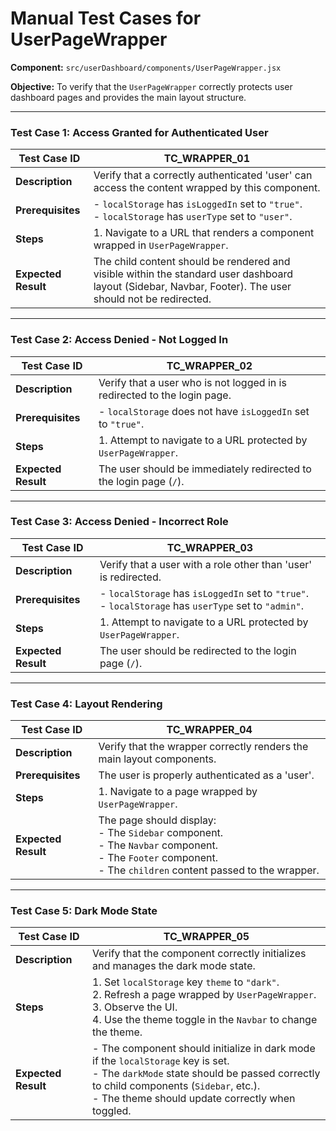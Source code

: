 # Manual Test Cases for UserPageWrapper

**Component:** `src/userDashboard/components/UserPageWrapper.jsx`

**Objective:** To verify that the `UserPageWrapper` correctly protects user dashboard pages and provides the main layout structure.

---

### Test Case 1: Access Granted for Authenticated User

| Test Case ID | TC_WRAPPER_01                                      |
|--------------|----------------------------------------------------|
| **Description**  | Verify that a correctly authenticated 'user' can access the content wrapped by this component. |
| **Prerequisites** | - `localStorage` has `isLoggedIn` set to `"true"`.<br>- `localStorage` has `userType` set to `"user"`. |
| **Steps**      | 1. Navigate to a URL that renders a component wrapped in `UserPageWrapper`. |
| **Expected Result** | The child content should be rendered and visible within the standard user dashboard layout (Sidebar, Navbar, Footer). The user should not be redirected. |

---

### Test Case 2: Access Denied - Not Logged In

| Test Case ID | TC_WRAPPER_02                                      |
|--------------|----------------------------------------------------|
| **Description**  | Verify that a user who is not logged in is redirected to the login page. |
| **Prerequisites** | - `localStorage` does not have `isLoggedIn` set to `"true"`. |
| **Steps**      | 1. Attempt to navigate to a URL protected by `UserPageWrapper`. |
| **Expected Result** | The user should be immediately redirected to the login page (`/`). |

---

### Test Case 3: Access Denied - Incorrect Role

| Test Case ID | TC_WRAPPER_03                                      |
|--------------|----------------------------------------------------|
| **Description**  | Verify that a user with a role other than 'user' is redirected. |
| **Prerequisites** | - `localStorage` has `isLoggedIn` set to `"true"`.<br>- `localStorage` has `userType` set to `"admin"`. |
| **Steps**      | 1. Attempt to navigate to a URL protected by `UserPageWrapper`. |
| **Expected Result** | The user should be redirected to the login page (`/`). |

---

### Test Case 4: Layout Rendering

| Test Case ID | TC_WRAPPER_04                                      |
|--------------|----------------------------------------------------|
| **Description**  | Verify that the wrapper correctly renders the main layout components. |
| **Prerequisites** | The user is properly authenticated as a 'user'. |
| **Steps**      | 1. Navigate to a page wrapped by `UserPageWrapper`. |
| **Expected Result** | The page should display:<br>- The `Sidebar` component.<br>- The `Navbar` component.<br>- The `Footer` component.<br>- The `children` content passed to the wrapper. |

---

### Test Case 5: Dark Mode State

| Test Case ID | TC_WRAPPER_05                                      |
|--------------|----------------------------------------------------|
| **Description**  | Verify that the component correctly initializes and manages the dark mode state. |
| **Steps**      | 1. Set `localStorage` key `theme` to `"dark"`.<br>2. Refresh a page wrapped by `UserPageWrapper`.<br>3. Observe the UI.<br>4. Use the theme toggle in the `Navbar` to change the theme. |
| **Expected Result** | - The component should initialize in dark mode if the `localStorage` key is set.<br>- The `darkMode` state should be passed correctly to child components (`Sidebar`, etc.).<br>- The theme should update correctly when toggled. |
